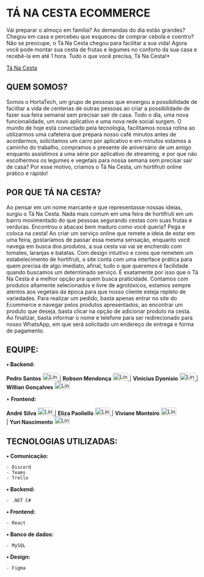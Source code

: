 # **TÁ NA CESTA ECOMMERCE**

Vai preparar o almoço em família? As demandas do dia estão grandes? Chegou em casa e percebeu que esqueceu de comprar cebola e coentro? Não se preocupe, o Tá Na Cesta chegou para facilitar a sua vida! Agora você pode montar sua cesta de frutas e legumes no conforto da sua casa e recebê-la em até 1 hora. Tudo o que você precisa, Tá Na Cesta!*

[Tá Na Cesta](docs/design/tanacestalogo.jpeg)

## **QUEM SOMOS?**

Somos o HortaTech, um grupo de pessoas que enxergou a possibilidade de facilitar a vida de centenas de outras pessoas ao criar a possibilidade de fazer sua feira semanal sem precisar sair de casa. Todo o dia, uma nova funcionalidade, um novo aplicativo e uma nova rede social surgem. O mundo de hoje está conectado pela tecnologia, facilitamos nossa rotina ao utilizarmos uma cafeteira que prepara nosso café minutos antes de acordarmos, solicitamos um carro por aplicativo e em minutos estamos a caminho do trabalho, compramos o presente de aniversário de um amigo enquanto assistimos a uma série por aplicativo de streaming, e por que não escolhermos os legumes e vegetais para nossa semana sem precisar sair de casa? Por esse motivo, criamos o Tá Na Cesta, um hortifruti online prático e rápido!


## **POR QUE TÁ NA CESTA?**
Ao pensar em um nome marcante e que representasse nossas ideias, surgiu o Tá Na Cesta. Nada mais comum em uma feira de hortifruti em um bairro movimentado do que pessoas segurando cestas com suas frutas e verduras. Encontrou o abacaxi bem maduro como você queria? Pega e coloca na cesta! Ao criar um serviço online que remete a ideia de estar em uma feira, gostaríamos de passar essa mesma sensação, enquanto você navega em busca dos produtos, a sua cesta vai vai se enchendo com tomates, laranjas e batatas.
Com design intuitivo e cores que remetem um estabelecimento de hortifruti, o site conta com uma interface prática para quem precisa de algo imediato, afinal, tudo o que queremos é facilidade quando buscamos um determinado serviço. É exatamente por isso que o Tá Na Cesta é a melhor opção pra quem busca praticidade. Contamos com produtos altamente selecionados e livre de agrotóxicos, estamos sempre atentos aos vegetais da época para que nosso cliente esteja repleto de variedades.
Para realizar um pedido, basta apenas entrar no site do Ecommerce e navegar pelos produtos apresentados, ao encontrar um produto que deseja, basta clicar na opção de adicionar produto na cesta. Ao finalizar, basta informar o nome e telefone para ser redirecionado para nosso WhatsApp, em que será solicitado um endereço de entrega e forma de pagamento.


## EQUIPE:
**•	Backend:**

**Pedro Santos** <a href="https://www.linkedin.com/in/pedrohaugusto/" target="_blank">
    <img src="https://upload.wikimedia.org/wikipedia/commons/f/f8/LinkedIn_icon_circle.svg" alt="LinkedIn" style="width: 40px; height: 20px;"/>
</a> 
| **Robson Mendonça** <a href="https://www.linkedin.com/in/robsonamendonca/" target="_blank">
    <img src="https://upload.wikimedia.org/wikipedia/commons/f/f8/LinkedIn_icon_circle.svg" alt="LinkedIn" style="width: 40px; height: 20px;"/> 
</a>
| **Vinicius Dyonisio** <a href="https://www.linkedin.com/in/vinicius-souza-dyonisio-a59a08206/" target="_blank">
    <img src="https://upload.wikimedia.org/wikipedia/commons/f/f8/LinkedIn_icon_circle.svg" alt="LinkedIn" style="width: 40px; height: 20px;"/> 
</a>
|	**Willian Gonçalves** <a href="https://www.linkedin.com/in/williangon%C3%A7alves25/" target="_blank">
    <img src="https://upload.wikimedia.org/wikipedia/commons/f/f8/LinkedIn_icon_circle.svg" alt="LinkedIn" style="width: 40px; height: 20px;"/> 
</a>


•	**Frontend:**

**André Silva** <a href="https://www.linkedin.com/in/andre-eduardo-xavier-silva-40b475217/" target="_blank">
    <img src="https://upload.wikimedia.org/wikipedia/commons/f/f8/LinkedIn_icon_circle.svg" alt="LinkedIn" style="width: 40px; height: 20px;"/> 
</a> 
|	**Eliza Paoliello** <a href="https://www.linkedin.com/in/elizapaoliello/" target="_blank">
    <img src="https://upload.wikimedia.org/wikipedia/commons/f/f8/LinkedIn_icon_circle.svg" alt="LinkedIn" style="width: 40px; height: 20px;"/> 
</a> 
|	**Viviane Monteiro** <a href="https://www.linkedin.com/in/vivianesantos35/" target="_blank">
    <img src="https://upload.wikimedia.org/wikipedia/commons/f/f8/LinkedIn_icon_circle.svg" alt="LinkedIn" style="width: 40px; height: 20px;"/> 
</a>  
|	**Yuri Nascimento** <a href="https://www.linkedin.com/in/yuri-rocha-3714b322a/" target="_blank">
    <img src="https://upload.wikimedia.org/wikipedia/commons/f/f8/LinkedIn_icon_circle.svg" alt="LinkedIn" style="width: 40px; height: 20px;"/> 
</a>  


## TECNOLOGIAS UTILIZADAS:
**•	Comunicação:**

	- Discord
	- Teams
    - Trello

**•	Backend:**

  	- .NET C#
  
**•	Frontend:**

  	- React

**•	Banco de dados:**

 	- MySQL

**•	Design:**

	- Figma

